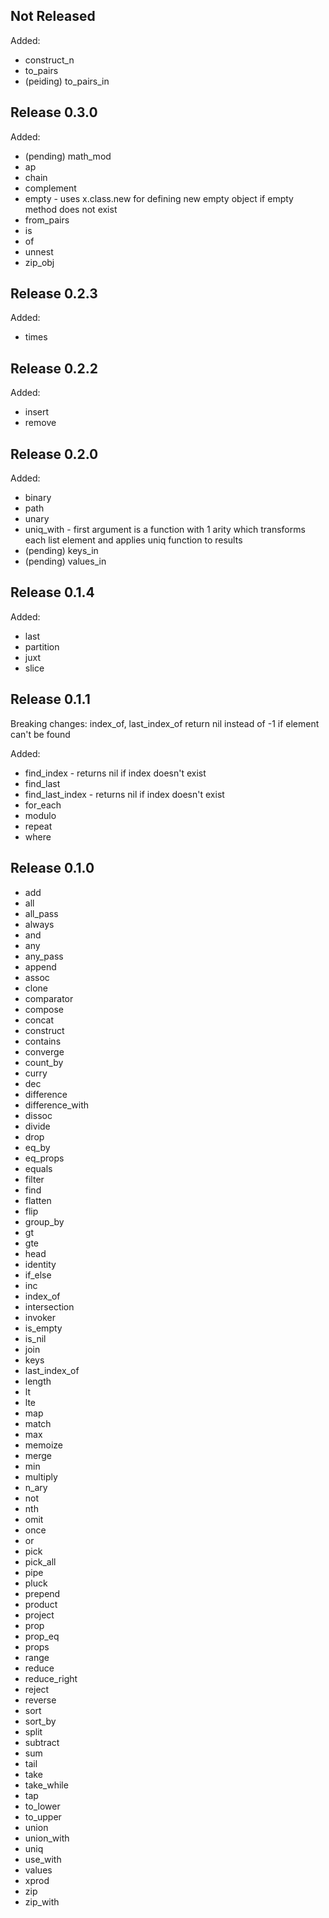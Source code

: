 Not Released
---------------

Added:

* construct_n
* to_pairs
* (peiding) to_pairs_in

Release 0.3.0
---------------

Added:

* (pending) math_mod
* ap
* chain
* complement
* empty - uses x.class.new for defining new empty object if empty method does not exist
* from_pairs
* is
* of
* unnest
* zip_obj

Release 0.2.3
---------------

Added:

* times

Release 0.2.2
---------------

Added:

* insert
* remove

Release 0.2.0
---------------

Added:

* binary
* path
* unary
* uniq_with - first argument is a function with 1 arity which transforms each list element and applies uniq function to results
* (pending) keys_in
* (pending) values_in

Release 0.1.4
---------------

Added:

* last
* partition
* juxt
* slice

Release 0.1.1
---------------

Breaking changes: index_of, last_index_of return nil instead of -1 if element
can't be found

Added:

* find_index - returns nil if index doesn't exist
* find_last
* find_last_index - returns nil if index doesn't exist
* for_each
* modulo
* repeat
* where

Release 0.1.0
---------------

* add
* all
* all_pass
* always
* and
* any
* any_pass
* append
* assoc
* clone
* comparator
* compose
* concat
* construct
* contains
* converge
* count_by
* curry
* dec
* difference
* difference_with
* dissoc
* divide
* drop
* eq_by
* eq_props
* equals
* filter
* find
* flatten
* flip
* group_by
* gt
* gte
* head
* identity
* if_else
* inc
* index_of
* intersection
* invoker
* is_empty
* is_nil
* join
* keys
* last_index_of
* length
* lt
* lte
* map
* match
* max
* memoize
* merge
* min
* multiply
* n_ary
* not
* nth
* omit
* once
* or
* pick
* pick_all
* pipe
* pluck
* prepend
* product
* project
* prop
* prop_eq
* props
* range
* reduce
* reduce_right
* reject
* reverse
* sort
* sort_by
* split
* subtract
* sum
* tail
* take
* take_while
* tap
* to_lower
* to_upper
* union
* union_with
* uniq
* use_with
* values
* xprod
* zip
* zip_with

